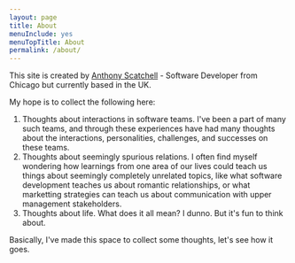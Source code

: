 ```yaml
---
layout: page
title: About
menuInclude: yes
menuTopTitle: About
permalink: /about/
---
```


This site is created by [Anthony Scatchell](https://www.linkedin.com/in/anthony-scatchell-9443693/) - Software Developer from Chicago but currently based in the UK.

My hope is to collect the following here:

1. Thoughts about interactions in software teams. I've been a part of many such teams, and through these experiences have had many thoughts about the interactions, personalities, challenges, and successes on these teams.
2. Thoughts about seemingly spurious relations. I often find myself wondering how learnings from one area of our lives could teach us things about seemingly completely unrelated topics, like what software development teaches us about romantic relationships, or what marketting strategies can teach us about communication with upper management stakeholders.
3. Thoughts about life. What does it all mean? I dunno. But it's fun to think about.

Basically, I've made this space to collect some thoughts, let's see how it goes.

